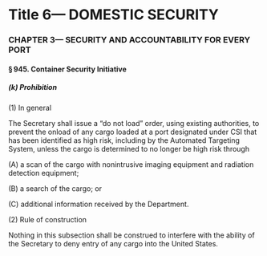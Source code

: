 
# Title 6— DOMESTIC SECURITY
### CHAPTER 3— SECURITY AND ACCOUNTABILITY FOR EVERY PORT
#### § 945. Container Security Initiative
##### (k) Prohibition

(1) In general

The Secretary shall issue a “do not load” order, using existing authorities, to prevent the onload of any cargo loaded at a port designated under CSI that has been identified as high risk, including by the Automated Targeting System, unless the cargo is determined to no longer be high risk through

(A) a scan of the cargo with nonintrusive imaging equipment and radiation detection equipment;

(B) a search of the cargo; or

(C) additional information received by the Department.

(2) Rule of construction

Nothing in this subsection shall be construed to interfere with the ability of the Secretary to deny entry of any cargo into the United States.
